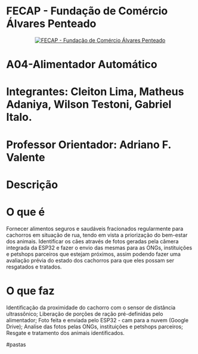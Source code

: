 # FECAP - Fundação de Comércio Álvares Penteado

<p align="center">
<a href= "https://www.fecap.br/"><img src="https://encrypted-tbn0.gstatic.com/images?q=tbn:ANd9GcRhZPrRa89Kma0ZZogxm0pi-tCn_TLKeHGVxywp-LXAFGR3B1DPouAJYHgKZGV0XTEf4AE&usqp=CAU" alt="FECAP - Fundação de Comércio Álvares Penteado" border="0"></a>
</p>

# A04-Alimentador Automático

# Integrantes: Cleiton Lima, Matheus Adaniya, Wilson Testoni, Gabriel Italo.

# Professor Orientador: Adriano F. Valente

# Descrição

# O que é
Fornecer alimentos seguros e saudáveis fracionados regularmente para cachorros em situação de rua, tendo em vista a priorização do bem-estar dos animais. Identificar os cães através de fotos geradas pela câmera integrada da ESP32 e fazer o envio das mesmas para as ONGs, instituições e petshops parceiros que estejam próximos, assim podendo fazer uma avaliação prévia do estado dos cachorros para que eles possam ser resgatados e tratados.

# O que faz

Identificação da proximidade do cachorro com o sensor de distância ultrassônico;
Liberação de porções de ração pré-definidas pelo alimentador;
Foto feita e enviada pelo ESP32 - cam para a nuvem (Google Drive);
Analise das fotos pelas ONGs, instituições e petshops parceiros;
Resgate e tratamento dos animais identificados.

#pastas
